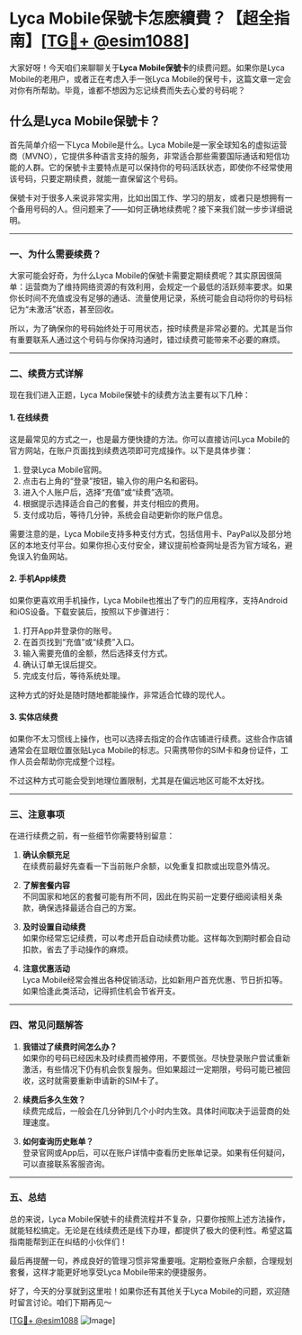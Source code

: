 # Lyca Mobile保號卡怎麽續費？【超全指南】[[TG💪+ @esim1088](https://t.me/s/esim1088)]

大家好呀！今天咱们来聊聊关于**Lyca Mobile保號卡**的续费问题。如果你是Lyca Mobile的老用户，或者正在考虑入手一张Lyca Mobile的保号卡，这篇文章一定会对你有所帮助。毕竟，谁都不想因为忘记续费而失去心爱的号码呢？

## 什么是Lyca Mobile保號卡？

首先简单介绍一下Lyca Mobile是什么。Lyca Mobile是一家全球知名的虚拟运营商（MVNO），它提供多种语言支持的服务，非常适合那些需要国际通话和短信功能的人群。它的保號卡主要特点是可以保持你的号码活跃状态，即使你不经常使用该号码，只要定期续费，就能一直保留这个号码。

保號卡对于很多人来说非常实用，比如出国工作、学习的朋友，或者只是想拥有一个备用号码的人。但问题来了——如何正确地续费呢？接下来我们就一步步详细说明。

---

### **一、为什么需要续费？**

大家可能会好奇，为什么Lyca Mobile的保號卡需要定期续费呢？其实原因很简单：运营商为了维持网络资源的有效利用，会规定一个最低的活跃频率要求。如果你长时间不充值或没有足够的通话、流量使用记录，系统可能会自动将你的号码标记为“未激活”状态，甚至回收。

所以，为了确保你的号码始终处于可用状态，按时续费是非常必要的。尤其是当你有重要联系人通过这个号码与你保持沟通时，错过续费可能带来不必要的麻烦。

---

### **二、续费方式详解**

现在我们进入正题，Lyca Mobile保號卡的续费方法主要有以下几种：

#### **1. 在线续费**
这是最常见的方式之一，也是最方便快捷的方法。你可以直接访问Lyca Mobile的官方网站，在账户页面找到续费选项即可完成操作。以下是具体步骤：

1. 登录Lyca Mobile官网。
2. 点击右上角的“登录”按钮，输入你的用户名和密码。
3. 进入个人账户后，选择“充值”或“续费”选项。
4. 根据提示选择适合自己的套餐，并支付相应的费用。
5. 支付成功后，等待几分钟，系统会自动更新你的账户信息。

需要注意的是，Lyca Mobile支持多种支付方式，包括信用卡、PayPal以及部分地区的本地支付平台。如果你担心支付安全，建议提前检查网址是否为官方域名，避免误入钓鱼网站。

#### **2. 手机App续费**
如果你更喜欢用手机操作，Lyca Mobile也推出了专门的应用程序，支持Android和iOS设备。下载安装后，按照以下步骤进行：

1. 打开App并登录你的账号。
2. 在首页找到“充值”或“续费”入口。
3. 输入需要充值的金额，然后选择支付方式。
4. 确认订单无误后提交。
5. 完成支付后，等待系统处理。

这种方式的好处是随时随地都能操作，非常适合忙碌的现代人。

#### **3. 实体店续费**
如果你不太习惯线上操作，也可以选择去指定的合作店铺进行续费。这些合作店铺通常会在显眼位置张贴Lyca Mobile的标志。只需携带你的SIM卡和身份证件，工作人员会帮助你完成整个过程。

不过这种方式可能会受到地理位置限制，尤其是在偏远地区可能不太好找。

---

### **三、注意事项**

在进行续费之前，有一些细节你需要特别留意：

1. **确认余额充足**  
   在续费前最好先查看一下当前账户余额，以免重复扣款或出现意外情况。

2. **了解套餐内容**  
   不同国家和地区的套餐可能有所不同，因此在购买前一定要仔细阅读相关条款，确保选择最适合自己的方案。

3. **及时设置自动续费**  
   如果你经常忘记续费，可以考虑开启自动续费功能。这样每次到期时都会自动扣款，省去了手动操作的麻烦。

4. **注意优惠活动**  
   Lyca Mobile经常会推出各种促销活动，比如新用户首充优惠、节日折扣等。如果恰逢此类活动，记得抓住机会节省开支。

---

### **四、常见问题解答**

1. **我错过了续费时间怎么办？**  
   如果你的号码已经因未及时续费而被停用，不要慌张。尽快登录账户尝试重新激活，有些情况下仍有机会恢复服务。但如果超过一定期限，号码可能已被回收，这时就需要重新申请新的SIM卡了。

2. **续费后多久生效？**  
   续费完成后，一般会在几分钟到几个小时内生效。具体时间取决于运营商的处理速度。

3. **如何查询历史账单？**  
   登录官网或App后，可以在账户详情中查看历史账单记录。如果有任何疑问，可以直接联系客服咨询。

---

### **五、总结**

总的来说，Lyca Mobile保號卡的续费流程并不复杂，只要你按照上述方法操作，就能轻松搞定。无论是在线续费还是线下办理，都提供了极大的便利性。希望这篇指南能帮到正在纠结的小伙伴们！

最后再提醒一句，养成良好的管理习惯非常重要哦。定期检查账户余额，合理规划套餐，这样才能更好地享受Lyca Mobile带来的便捷服务。

好了，今天的分享就到这里啦！如果你还有其他关于Lyca Mobile的问题，欢迎随时留言讨论。咱们下期再见～

[[TG💪+ @esim1088](https://t.me/s/esim1088) ![Image](https://i.postimg.cc/4NQfJmqS/Snipaste-2025-05-13-00-14-12.png)]